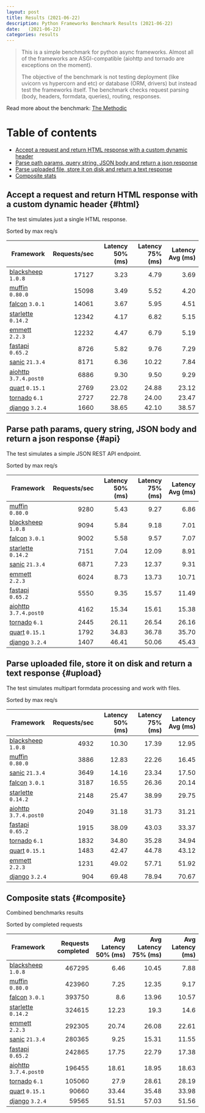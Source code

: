 ```yaml
---
layout: post
title: Results (2021-06-22)
description: Python Frameworks Benchmark Results (2021-06-22)
date:   (2021-06-22)
categories: results
---
```


<script src="https://cdn.jsdelivr.net/npm/chart.js@3.2.1/dist/chart.min.js"></script>

> This is a simple benchmark for python async frameworks. Almost all of the
> frameworks are ASGI-compatible (aiohttp and tornado are exceptions on the
> moment). 
> 
> The objective of the benchmark is not testing deployment (like uvicorn vs
> hypercorn and etc) or database (ORM, drivers) but instead test the frameworks
> itself. The benchmark checks request parsing (body, headers, formdata,
> queries), routing, responses.

Read more about the benchmark: [The Methodic](/py-frameworks-bench/about/)

# Table of contents

* [Accept a request and return HTML response with a custom dynamic header](#html)
* [Parse path params, query string, JSON body and return a json response](#api)
* [Parse uploaded file, store it on disk and return a text response](#upload)
* [Composite stats ](#composite)

<canvas id="chart" style="margin-bottom: 2em"></canvas>
<script>
    var ctx = document.getElementById('chart').getContext('2d');
    var myChart = new Chart(ctx, {
        type: 'bar',
        data: {
            labels: ['blacksheep','muffin','falcon','starlette','emmett','sanic','fastapi','aiohttp','tornado','quart','django',],
            datasets: [
                {
                    label: 'Single HTML response (req/s)',
                    data: ['17127','15098','14061','12342','12232','8726','8171','6886','2769','2727','1660',],
                    backgroundColor: [
                        '#b9ddf1', '#afd6ed', '#a5cfe9', '#9bc7e4', '#92c0df', '#89b8da', '#80b0d5', '#79aacf', '#72a3c9', '#6a9bc3', '#6394be', '#5b8cb8', '#5485b2', '#4e7fac', '#4878a6', '#437a9f', '#3d6a98', '#376491', '#305d8a', '#2a5783',
                    ].reverse()
                },
                {
                    label: 'Work with JSON (req/s)',
                    data: ['9280','9094','9002','7151','6871','6024','5550','4162','2445','1792','1407',],
                    backgroundColor: [
                        '#b3e0a6', '#a5db96', '#98d687', '#8ed07f', '#85ca77', '#7dc370', '#75bc69', '#6eb663', '#67af5c', '#61a956', '#59a253', '#519c51', '#49964f', '#428f4d', '#398949', '#308344', '#2b7c40', '#27763d', '#256f3d', '#24693d',
                    ].reverse()
                },
                {
                    label: 'Upload file (req/s)',
                    data: ['4932','3886','3649','3187','2148','2049','1915','1832','1483','1231','904',],
                    backgroundColor: [
                        '#ffc685', '#fcbe75', '#f9b665', '#f7ae54', '#f5a645', '#f59c3c', '#f49234', '#f2882d', '#f07e27', '#ee7422', '#e96b20', '#e36420', '#db5e20', '#d25921', '#ca5422', '#c14f22', '#b84b23', '#af4623', '#a64122', '#9e3d22',
                    ].reverse()
                },
            ]
        }
    });
</script>

##  Accept a request and return HTML response with a custom dynamic header {#html}

The test simulates just a single HTML response. 

Sorted by max req/s

| Framework | Requests/sec | Latency 50% (ms) | Latency 75% (ms) | Latency Avg (ms) |
| --------- | -----------: | ---------------: | ---------------: | ---------------: |
| [blacksheep](https://pypi.org/project/blacksheep/) `1.0.8` | 17127 | 3.23 | 4.79 | 3.69
| [muffin](https://pypi.org/project/muffin/) `0.80.0` | 15098 | 3.49 | 5.52 | 4.20
| [falcon](https://pypi.org/project/falcon/) `3.0.1` | 14061 | 3.67 | 5.95 | 4.51
| [starlette](https://pypi.org/project/starlette/) `0.14.2` | 12342 | 4.17 | 6.82 | 5.15
| [emmett](https://pypi.org/project/emmett/) `2.2.3` | 12232 | 4.47 | 6.79 | 5.19
| [fastapi](https://pypi.org/project/fastapi/) `0.65.2` | 8726 | 5.82 | 9.76 | 7.29
| [sanic](https://pypi.org/project/sanic/) `21.3.4` | 8171 | 6.36 | 10.22 | 7.84
| [aiohttp](https://pypi.org/project/aiohttp/) `3.7.4.post0` | 6886 | 9.30 | 9.50 | 9.29
| [quart](https://pypi.org/project/quart/) `0.15.1` | 2769 | 23.02 | 24.88 | 23.12
| [tornado](https://pypi.org/project/tornado/) `6.1` | 2727 | 22.78 | 24.00 | 23.47
| [django](https://pypi.org/project/django/) `3.2.4` | 1660 | 38.65 | 42.10 | 38.57


## Parse path params, query string, JSON body and return a json response  {#api}
The test simulates a simple JSON REST API endpoint.  

Sorted by max req/s

| Framework | Requests/sec | Latency 50% (ms) | Latency 75% (ms) | Latency Avg (ms) |
| --------- | -----------: | ---------------: | ---------------: | ---------------: |
| [muffin](https://pypi.org/project/muffin/) `0.80.0` | 9280 | 5.43 | 9.27 | 6.86
| [blacksheep](https://pypi.org/project/blacksheep/) `1.0.8` | 9094 | 5.84 | 9.18 | 7.01
| [falcon](https://pypi.org/project/falcon/) `3.0.1` | 9002 | 5.58 | 9.57 | 7.07
| [starlette](https://pypi.org/project/starlette/) `0.14.2` | 7151 | 7.04 | 12.09 | 8.91
| [sanic](https://pypi.org/project/sanic/) `21.3.4` | 6871 | 7.23 | 12.37 | 9.31
| [emmett](https://pypi.org/project/emmett/) `2.2.3` | 6024 | 8.73 | 13.73 | 10.71
| [fastapi](https://pypi.org/project/fastapi/) `0.65.2` | 5550 | 9.35 | 15.57 | 11.49
| [aiohttp](https://pypi.org/project/aiohttp/) `3.7.4.post0` | 4162 | 15.34 | 15.61 | 15.38
| [tornado](https://pypi.org/project/tornado/) `6.1` | 2445 | 26.11 | 26.54 | 26.16
| [quart](https://pypi.org/project/quart/) `0.15.1` | 1792 | 34.83 | 36.78 | 35.70
| [django](https://pypi.org/project/django/) `3.2.4` | 1407 | 46.41 | 50.06 | 45.43


## Parse uploaded file, store it on disk and return a text response  {#upload}
The test simulates multipart formdata processing and work with files.  

Sorted by max req/s

| Framework | Requests/sec | Latency 50% (ms) | Latency 75% (ms) | Latency Avg (ms) |
| --------- | -----------: | ---------------: | ---------------: | ---------------: |
| [blacksheep](https://pypi.org/project/blacksheep/) `1.0.8` | 4932 | 10.30 | 17.39 | 12.95
| [muffin](https://pypi.org/project/muffin/) `0.80.0` | 3886 | 12.83 | 22.26 | 16.45
| [sanic](https://pypi.org/project/sanic/) `21.3.4` | 3649 | 14.16 | 23.34 | 17.50
| [falcon](https://pypi.org/project/falcon/) `3.0.1` | 3187 | 16.55 | 26.36 | 20.14
| [starlette](https://pypi.org/project/starlette/) `0.14.2` | 2148 | 25.47 | 38.99 | 29.75
| [aiohttp](https://pypi.org/project/aiohttp/) `3.7.4.post0` | 2049 | 31.18 | 31.73 | 31.21
| [fastapi](https://pypi.org/project/fastapi/) `0.65.2` | 1915 | 38.09 | 43.03 | 33.37
| [tornado](https://pypi.org/project/tornado/) `6.1` | 1832 | 34.80 | 35.28 | 34.94
| [quart](https://pypi.org/project/quart/) `0.15.1` | 1483 | 42.47 | 44.78 | 43.12
| [emmett](https://pypi.org/project/emmett/) `2.2.3` | 1231 | 49.02 | 57.71 | 51.92
| [django](https://pypi.org/project/django/) `3.2.4` | 904 | 69.48 | 78.94 | 70.67


## Composite stats {#composite}
Combined benchmarks results

Sorted by completed requests

| Framework | Requests completed | Avg Latency 50% (ms) | Avg Latency 75% (ms) | Avg Latency (ms) |
| --------- | -----------------: | -------------------: | -------------------: | ---------------: |
| [blacksheep](https://pypi.org/project/blacksheep/) `1.0.8` | 467295 | 6.46 | 10.45 | 7.88
| [muffin](https://pypi.org/project/muffin/) `0.80.0` | 423960 | 7.25 | 12.35 | 9.17
| [falcon](https://pypi.org/project/falcon/) `3.0.1` | 393750 | 8.6 | 13.96 | 10.57
| [starlette](https://pypi.org/project/starlette/) `0.14.2` | 324615 | 12.23 | 19.3 | 14.6
| [emmett](https://pypi.org/project/emmett/) `2.2.3` | 292305 | 20.74 | 26.08 | 22.61
| [sanic](https://pypi.org/project/sanic/) `21.3.4` | 280365 | 9.25 | 15.31 | 11.55
| [fastapi](https://pypi.org/project/fastapi/) `0.65.2` | 242865 | 17.75 | 22.79 | 17.38
| [aiohttp](https://pypi.org/project/aiohttp/) `3.7.4.post0` | 196455 | 18.61 | 18.95 | 18.63
| [tornado](https://pypi.org/project/tornado/) `6.1` | 105060 | 27.9 | 28.61 | 28.19
| [quart](https://pypi.org/project/quart/) `0.15.1` | 90660 | 33.44 | 35.48 | 33.98
| [django](https://pypi.org/project/django/) `3.2.4` | 59565 | 51.51 | 57.03 | 51.56

